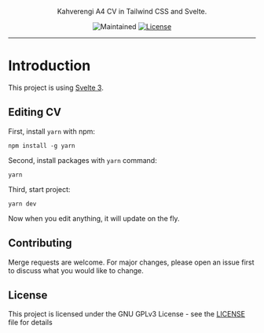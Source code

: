 <p align="center">Kahverengi A4 CV in Tailwind CSS and Svelte.</p>
<p align="center">
<img src="https://img.shields.io/maintenance/yes/2020?style=for-the-badge" alt="Maintained">
<a href="https://github.com/kahverengi001/cv/blob/dev/LICENSE"><img src="https://img.shields.io/github/license/kahverengi001/cv?style=for-the-badge" alt="License"></a>
</p>

---

# Introduction

This project is using <a href="https://svelte.dev" target="_blank">Svelte 3</a>.

## Editing CV

First, install `yarn` with npm:

```shell
npm install -g yarn
```

Second, install packages with `yarn` command:

```shell
yarn
```

Third, start project:

```shell
yarn dev
```

Now when you edit anything, it will update on the fly.

## Contributing

Merge requests are welcome. For major changes, please open an issue first to discuss what you would like to change.

## License

This project is licensed under the GNU GPLv3 License - see the [LICENSE](LICENSE) file for details
